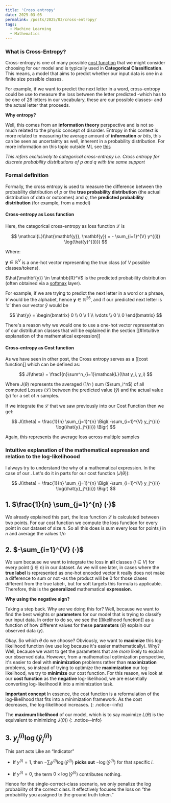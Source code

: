 ```yaml
---
title: 'Cross entropy'
date: 2025-03-05
permalink: /posts/2025/03/cross-entropy/
tags:
  - Machine Learning 
  - Mathematics
---
```


### What is Cross-Entropy?
Cross-entropy is one of many possible [cost function](https://afloresep.github.io/posts/2025/03/cost-function) that we might consider choosing for our model and is typically used in **Categorical Classification**. This means, a model that aims to predict whether our input data is one in a finite size possible classes.

For example, if we want to predict the next letter in a word, cross-entropy could be use to measure the loss between the letter predicted -which has to be one of 28 letters in our vocabulary, these are our possible classes- and the actual letter that proceeds.

**Why entropy?**

Well, this comes from an **information theory** perspective and is not so much related to the physic concept of disorder. Entropy in this context is more related to measuring the average amount of **information** _or bits_, this can be seen as uncertainty as well, inherent in a probability distribution. For more information on this topic outside ML see [this](https://en.wikipedia.org/wiki/Cross-entropy) 

*This refers exclusively to categorical cross-entropy i.e. Cross entropy for discrete probability distributions of $p$ and $q$ with the same support*

### Formal definition
Formally, the cross entropy is used to measure the difference between the probability distribution of $p$  or the **true probability distribution** (the actual distribution of data or outcomes) and $q$, the **predicted probability distribution** (for example, from a model)

#### Cross-entropy as Loss function
Here, the categorical cross-entropy as loss function $\mathcal{L}$ is

$$
\mathcal{L}(\hat{\mathbf{y}}, \mathbf{y}) = - \sum_{i=1}^{V} y^{(i)} \log(\hat{y}^{(i)})
$$

Where: 

$\mathbf{y} \in \mathbb{R}^V$ is a one-hot vector representing the true class (of $V$ possible classes/tokens).

$\hat{\mathbf{y}} \in \mathbb{R}^V$ is the predicted probability distribution (often obtained via a [softmax](https://afloresep.github.io/posts/2025/03/softmax/) layer).

For example, if we are trying to predict the next letter in a word or a phrase, $V$ would be the alphabet, hence $\mathbf{y} \in \mathbb{R}^{26}$, and if our predicted next letter is _'c'_ then our vector $\hat y$ would be

$$
\hat{y} = \begin{bmatrix} 0 \\ 0 \\ 1 \\ \vdots \\ 0 \\ 0 \end{bmatrix}
$$

There's a reason why we would one to use a one-hot vector representation of our distribution classes that will be explained in the section [[#Intuitive explanation of the mathematical expression]]
#### Cross-entropy as Cost function
As we have seen in other post, the Cross entropy serves as a [[cost function]] which can be defined as:

$$
J(\theta) = \frac1{n}\sum^n_{i=1}\mathcal{L}(\hat y_i, y_i)
$$

Where $J(\theta)$ represents the averaged ($1/n$ ) sum ($\sum_i^n$) of all computed Losses ($\mathcal{L}$) between the predicted value ($\hat y$) and the actual value ($y$) for a set of $n$ samples.

If we integrate the $\mathcal{L}$ that we saw previously into our Cost Function then we get: 

$$
J(\theta) = \frac{1}{n} \sum_{j=1}^{n} \Bigl( -\sum_{i=1}^{V} y_j^{(i)} \log(\hat{y}_j^{(i)}) \Bigr)
$$

Again, this represents the average loss across multiple samples

### Intuitive explanation of the mathematical expression and relation to the log-likelihoood

I always try to understand the why of a mathematical expression.  In the case of our  . 
Let's do it in parts for our cost function ($J(\theta)$):

$$
J(\theta) = \frac{1}{n} \sum_{j=1}^{n} \Bigl( -\sum_{i=1}^{V} y_j^{(i)} \log(\hat{y}_j^{(i)}) \Bigr)
$$

## 1. $\frac{1}{n} \sum_{j=1}^{n} (·)$
We already explained this part, the loss function $\mathcal{L}$ is calculated between two points. For our cost function we compute the loss function for every point in our dataset of size $n$. So all this does is sum every loss for points $j$ in $n$ and average the values $1/n$ 

## 2. $-\sum_{i=1}^{V} (·)$
We sum because we want to integrate the loss in **all** classes ($i \in V$) for every point ($j \in n$) in our dataset. 
As we will see later, in cases where the **true label** is represented as one-hot encoded vector it really does not make a difference to sum or not -as the product will be 0 for those clases different from the true label-, but for soft targets this formula is applicable. Therefore, this is the **generalized** mathematical **expression**. 

**Why using the negative sign?** 

Taking a step back. Why are we doing this for? Well, because we want to find the best weights or **parameters** for our model that is trying to classify our input data. 
In order to do so, we see the [[likelihood function]] as a function of how different values for these **parameters** ($\theta$) explain our observed data ($y$). 

Okay. So which $\theta$ do we choose? Obviously, we want to **maximize** this log-likelihood function (we use log because it's easier mathematically). Why? Well, because we want to get the parameters that are *more* likely to explain our observed data. However, from a mathematical  optimization perspective, it's easier to deal with **minimization** problems rather than **maximization** problems, so instead of trying to optimize the **maximization** our log-likelihood, we try to **minimize** our cost function. For this reason, we  look at our **cost function** as the **negative** log-likelihood, we are essentially converting log-likelihood it into a minimization task. 

**Important concept**
In essence, the cost function is a reformulation of the log-likelihood that fits into a minimization framework. As the cost decreases, the log-likelihood increases. 
{: .notice--info}

The **maximum likelihood** of our model, which is to say maximize $L(\theta)$ is the equivalent to minimizing $J(\theta))$
{: .notice--info}

## 3. $y_j^{(i)} \log(\hat{y}_j^{(i)})$
This part acts Like an “Indicator”

- If $y^{(i)} = 1$, then $-\sum_i y^{(i)} \log(\hat{y}^{(i)})$ **picks out** $-\log(\hat{y}^{(i)})$ for that specific $i$.

- If $y^{(i)} = 0$, the term $0 \times \log(\hat{y}^{(i)})$ contributes nothing.

Hence for the single-correct-class scenario, we only penalize the log probability of the correct class. It effectively focuses the loss on “the probability you assigned to the ground truth token.”
